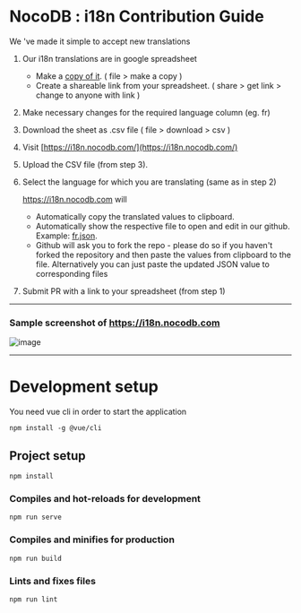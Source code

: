 # NocoDB : i18n Contribution Guide

We 've made it simple to accept new translations

1. Our i18n translations are in google spreadsheet 
    - Make a [copy of it](https://docs.google.com/spreadsheets/d/1kGp92yLwhs1l7lwwgeor3oN1dFl7JZWuQOa4WSeZ0TE/edit?usp=sharing). ( file > make a copy )
    - Create a shareable link from your spreadsheet. ( share > get link > change to anyone with link )

2. Make necessary changes for the required language column (eg. fr)

3. Download the sheet as .csv file ( file > download > csv )

4. Visit [https://i18n.nocodb.com/](https://i18n.nocodb.com/)

5. Upload the CSV file (from step 3). 

6. Select the language for which you are translating (same as in step 2)

    https://i18n.nocodb.com will  
  
    - Automatically copy the translated values to clipboard.
    - Automatically show the respective file to open and edit in our github. Example: [fr.json](https://github.com/nocodb/nocodb/edit/master/packages/nc-gui/lang/fr.json).
    - Github will ask you to fork the repo - please do so if you haven't forked the repository and then paste the values from clipboard to the file. Alternatively you can just paste the updated JSON value to corresponding files

7. Submit PR with a link to your spreadsheet (from step 1)

- - - - 

### Sample screenshot of https://i18n.nocodb.com

![image](https://user-images.githubusercontent.com/35857179/136654196-162a316c-adde-431b-8316-139168298278.png)

- - - - 

# Development setup

You need vue cli in order to start the application

```
npm install -g @vue/cli
```

## Project setup
```
npm install
```

### Compiles and hot-reloads for development
```
npm run serve
```

### Compiles and minifies for production
```
npm run build
```

### Lints and fixes files
```
npm run lint
```

